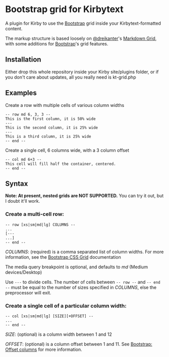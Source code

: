 # Bootstrap grid for Kirbytext
A plugin for Kirby to use the [Bootstrap](https://getbootstrap.com) grid inside your Kirbytext-formatted content. 

The markup structure is based loosely on [@dreikanter](https://github.com/dreikanter)'s [Markdown Grid](https://github.com/dreikanter/markdown-grid), with some additions for [Bootstrap](https://getbootstrap.com)'s grid features. 

## Installation

Either drop this whole repository inside your Kirby site/plugins folder, or if you don't care about updates, all you really need is kt-grid.php

## Examples

Create a row with multiple cells of various column widths
```
-- row md 6, 3, 3 --
This is the first column, it is 50% wide
---
This is the second column, it is 25% wide
---
This is a third column, it is 25% wide
-- end --
```

Create a single cell, 6 columns wide, with a 3 column offset
```
-- col md 6+3 --
This cell will fill half the container, centered.
-- end --
```

## Syntax

**Note: At present, nested grids are NOT SUPPORTED.** You can try it out, but I doubt it'll work.

### Create a multi-cell row:

```
-- row [xs|sm|md|lg] COLUMNS --
...
[---
...]
-- end --
```

*COLUMNS*: (required) is a comma separated list of column widths. For more information, see the [Bootstrap CSS Grid](http://getbootstrap.com/css/#grid) documentation

The media query breakpoint is optional, and defaults to *md* (Medium devices/Desktop)

Use `---` to divide cells. The number of cells between `-- row --` and `-- end --` must be equal to the number of sizes specified in *COLUMNS*, else the preprocessor will exit.

### Create a single cell of a particular column width:

```
-- col [xs|sm|md|lg] [SIZE][+OFFSET] --
...
-- end --
```

*SIZE*: (optional) is a column width between 1 and 12

*OFFSET*: (optional) is a column offset between 1 and 11. See [Bootstrap: Offset columns](http://getbootstrap.com/css/#grid-offsetting) for more information.
